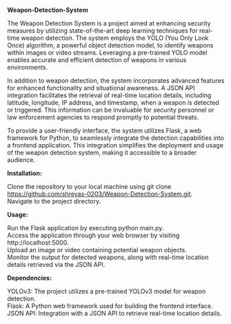 **Weapon-Detection-System**


The Weapon Detection System is a project aimed at enhancing security measures by utilizing state-of-the-art deep learning techniques for real-time weapon detection. The system employs the YOLO (You Only Look Once) algorithm, a powerful object detection model, to identify weapons within images or video streams. Leveraging a pre-trained YOLO model enables accurate and efficient detection of weapons in various environments.

In addition to weapon detection, the system incorporates advanced features for enhanced functionality and situational awareness. A JSON API integration facilitates the retrieval of real-time location details, including latitude, longitude, IP address, and timestamp, when a weapon is detected or triggered. This information can be invaluable for security personnel or law enforcement agencies to respond promptly to potential threats.

To provide a user-friendly interface, the system utilizes Flask, a web framework for Python, to seamlessly integrate the detection capabilities into a frontend application. This integration simplifies the deployment and usage of the weapon detection system, making it accessible to a broader audience.


**Installation:**

Clone the repository to your local machine using git clone https://github.com/shreyas-0203/Weapon-Detection-System.git.       
Navigate to the project directory.

**Usage:**

Run the Flask application by executing python main.py.   
Access the application through your web browser by visiting http://localhost:5000.     
Upload an image or video containing potential weapon objects.      
Monitor the output for detected weapons, along with real-time location details retrieved via the JSON API.

**Dependencies:**

YOLOv3: The project utilizes a pre-trained YOLOv3 model for weapon detection.                        
Flask: A Python web framework used for building the frontend interface.                       
JSON API: Integration with a JSON API to retrieve real-time location details.
